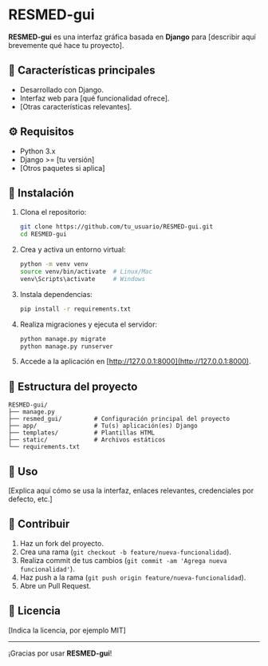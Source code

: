 
# RESMED-gui

**RESMED-gui** es una interfaz gráfica basada en **Django** para [describir aquí brevemente qué hace tu proyecto].

## 📌 Características principales

- Desarrollado con Django.
- Interfaz web para [qué funcionalidad ofrece].
- [Otras características relevantes].

## ⚙️ Requisitos

- Python 3.x
- Django >= [tu versión]
- [Otros paquetes si aplica]

## 🚀 Instalación

1. Clona el repositorio:
   ```bash
   git clone https://github.com/tu_usuario/RESMED-gui.git
   cd RESMED-gui
   ```

2. Crea y activa un entorno virtual:
   ```bash
   python -m venv venv
   source venv/bin/activate  # Linux/Mac
   venv\Scripts\activate     # Windows
   ```

3. Instala dependencias:
   ```bash
   pip install -r requirements.txt
   ```

4. Realiza migraciones y ejecuta el servidor:
   ```bash
   python manage.py migrate
   python manage.py runserver
   ```

5. Accede a la aplicación en [http://127.0.0.1:8000](http://127.0.0.1:8000).

## 📂 Estructura del proyecto

```
RESMED-gui/
├── manage.py
├── resmed_gui/         # Configuración principal del proyecto
├── app/                # Tu(s) aplicación(es) Django
├── templates/          # Plantillas HTML
├── static/             # Archivos estáticos
└── requirements.txt
```

## 📝 Uso

[Explica aquí cómo se usa la interfaz, enlaces relevantes, credenciales por defecto, etc.]

## 🤝 Contribuir

1. Haz un fork del proyecto.
2. Crea una rama (`git checkout -b feature/nueva-funcionalidad`).
3. Realiza commit de tus cambios (`git commit -am 'Agrega nueva funcionalidad'`).
4. Haz push a la rama (`git push origin feature/nueva-funcionalidad`).
5. Abre un Pull Request.

## 📄 Licencia

[Indica la licencia, por ejemplo MIT]

---

¡Gracias por usar **RESMED-gui**!
